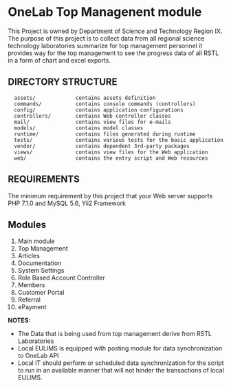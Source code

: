 OneLab Top Managenent module
============================
This Project is owned by Department of Science and Technology Region IX.
The purpose of this project is to collect data from all regional science technology laboratories summarize for top management personnel 
it provides way for the top management to see the progress data of all RSTL in a form of chart and excel exports.

DIRECTORY STRUCTURE
-------------------

      assets/             contains assets definition
      commands/           contains console commands (controllers)
      config/             contains application configurations
      controllers/        contains Web controller classes
      mail/               contains view files for e-mails
      models/             contains model classes
      runtime/            contains files generated during runtime
      tests/              contains various tests for the basic application
      vendor/             contains dependent 3rd-party packages
      views/              contains view files for the Web application
      web/                contains the entry script and Web resources



REQUIREMENTS
------------
The minimum requirement by this project that your Web server supports PHP 7.1.0 and MySQL 5.6, Yii2 Framework

Modules
-------------
1.    Main module
2.    Top Management
3.    Articles
4.    Documentation
5.    System Settings
6.    Role Based Account Controller
7.    Members
8.    Customer Portal
9.    Referral
10.   ePayment

**NOTES:**
- The Data that is being used from top management derive from RSTL Laboratories
- Local EULIMS is equipped with posting module for data synchronization to OneLab API
- Local IT should perform or scheduled data synchronization for the script to run in an available manner that will not hinder 
  the transactions of local EULIMS.
